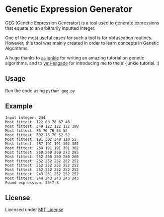 Genetic Expression Generator
============================

GEG (Genetic Expression Generator) is a tool used to generate expressions that equate to an arbitrarily inputted integer.

One of the most useful cases for such a tool is for obfuscation routines. However, this tool was mainly created in order to learn concepts in Genetic Algorithms.

A huge thanks to [ai-junkie](http://www.ai-junkie.com/ga/intro/gat1.html) for writing an amazing tutorial on genetic algorithms, and to [yati-sagade](https://github.com/yati-sagade/exprolution/) for introducing me to the ai-junkie tutorial. :)

Usage
-----

Run the code using `python geg.py`

Example
-------

    Input integer: 244
    Most fittest: 122 80 78 67 46
    Most fittest: 349 122 122 122 388
    Most fittest: 86 76 76 53 52
    Most fittest: 302 76 70 52 52
    Most fittest: 191 302 348 110 52
    Most fittest: 287 191 191 302 302
    Most fittest: 260 191 191 301 302
    Most fittest: 260 260 260 273 285
    Most fittest: 252 260 260 260 260
    Most fittest: 252 252 252 252 252
    Most fittest: 252 252 252 252 252
    Most fittest: 252 252 252 252 252
    Most fittest: 243 251 252 252 252
    Most fittest: 244 243 243 243 243
    Found expression: 36*7-8

License
-------

Licensed under [MIT License](http://jay.mit-license.org/2015)

